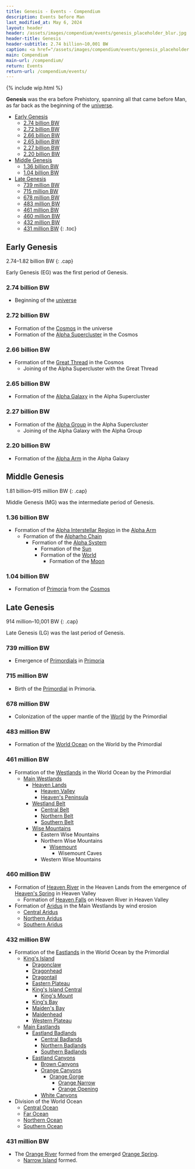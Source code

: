 ```yaml
---
title: Genesis - Events - Compendium
description: Events before Man
last_modified_at: May 6, 2024
layout: header
header: /assets/images/compendium/events/genesis_placeholder_blur.jpg
header-title: Genesis
header-subtitle: 2.74 billion–10,001 BW
caption: <a href="/assets/images/compendium/events/genesis_placeholder.jpg" target="_blank">AI placeholder artwork</a> generated above using <a href="https://creator.nightcafe.studio/creation/p8Ur1u71VRDNyCDxJslE" target="_blank">Juggernaut XL 8.0</a> — <a href="https://creativecommons.org/publicdomain/zero/1.0/" target="_blank">CC0 1.0</a>
main: Compendium
main-url: /compendium/
return: Events
return-url: /compendium/events/
---
```


{% include wip.html %}

**Genesis** was the era before Prehistory, spanning all that came before Man, as far back as the beginning of the [universe](/compendium/locations/universe/).

- [Early Genesis](#early-genesis)
  - [2.74 billion BW](#274-billion-bw)
  - [2.72 billion BW](#272-billion-bw)
  - [2.66 billion BW](#266-billion-bw)
  - [2.65 billion BW](#265-billion-bw)
  - [2.27 billion BW](#227-billion-bw)
  - [2.20 billion BW](#220-billion-bw)
- [Middle Genesis](#middle-genesis)
  - [1.36 billion BW](#136-billion-bw)
  - [1.04 billion BW](#104-billion-bw)
- [Late Genesis](#late-genesis)
  - [739 million BW](#739-million-bw)
  - [715 million BW](#715-million-bw)
  - [678 million BW](#678-million-bw)
  - [483 million BW](#483-million-bw)
  - [461 million BW](#461-million-bw)
  - [460 million BW](#460-million-bw)
  - [432 million BW](#432-million-bw)
  - [431 million BW](#431-million-bw)
{: .toc}

## Early Genesis
2.74–1.82 billion BW
{: .cap}

Early Genesis (EG) was the first period of Genesis.

### 2.74 billion BW

- Beginning of the [universe](/compendium/locations/universe/)

### 2.72 billion BW

- Formation of the [Cosmos](/compendium/locations/cosmos/) in the universe
- Formation of the [Alpha Supercluster](/compendium/locations/alpha-supercluster/) in the Cosmos

### 2.66 billion BW

- Formation of the [Great Thread](/compendium/locations/great-thread/) in the Cosmos
  - Joining of the Alpha Supercluster with the Great Thread

### 2.65 billion BW

- Formation of the [Alpha Galaxy](/compendium/locations/alpha-galaxy/) in the Alpha Supercluster

### 2.27 billion BW

- Formation of the [Alpha Group](/compendium/locations/alpha-group/) in the Alpha Supercluster
  - Joining of the Alpha Galaxy with the Alpha Group

### 2.20 billion BW

- Formation of the [Alpha Arm](/compendium/locations/alpha-arm/) in the Alpha Galaxy

## Middle Genesis
1.81 billion–915 million BW
{: .cap}

Middle Genesis (MG) was the intermediate period of Genesis.

### 1.36 billion BW

- Formation of the [Alpha Interstellar Region](/compendium/locations/alpha-interstellar-region/) in the [Alpha Arm](/compendium/locations/alpha-arm/)
  - Formation of the [Alpharho Chain](/compendium/locations/alpharho-chain/)
    - Formation of the [Alpha System](/compendium/locations/alpha-system/)
      - Formation of the [Sun](/compendium/locations/sun/)
      - Formation of the [World](/compendium/locations/world/)
        - Formation of the [Moon](/compendium/locations/moon/)

### 1.04 billion BW

- Formation of [Primoria](/compendium/locations/primoria/) from the [Cosmos](/compendium/locations/cosmos/)

## Late Genesis
914 million–10,001 BW
{: .cap}

Late Genesis (LG) was the last period of Genesis.

### 739 million BW

- Emergence of [Primordials](/compendium/life/primordials/) in [Primoria](/compendium/locations/primoria/)

### 715 million BW

- Birth of the [Primordial](/compendium/creatures/primordial/) in Primoria.

### 678 million BW

- Colonization of the upper mantle of the [World](/compendium/locations/world/) by the Primordial

### 483 million BW

- Formation of the [World Ocean](/compendium/locations/world-ocean/) on the World by the Primordial

### 461 million BW

- Formation of the [Westlands](/compendium/locations/westlands/) in the World Ocean by the Primordial
  - [Main Westlands](/compendium/locations/main-westlands/)
    - [Heaven Lands](/compendium/locations/heaven-lands/)
      - [Heaven Valley](/compendium/locations/heaven-valley/)
      - [Heaven's Peninsula](/compendium/locations/heavens-peninsula/)
    - [Westland Belt](/compendium/locations/westland-belt/)
      - [Central Belt](/compendium/locations/central-belt/)
      - [Northern Belt](/compendium/locations/northern-belt/)
      - [Southern Belt](/compendium/locations/southern-belt/)
    - [Wise Mountains](/compendium/locations/wise-mountains/)
      - Eastern Wise Mountains
      - Northern Wise Mountains
        - [Wisemount](/compendium/locations/wisemount/)
          - Wisemount Caves
      - Western Wise Mountains

### 460 million BW

- Formation of [Heaven River](/compendium/locations/heaven-river/) in the Heaven Lands from the emergence of [Heaven's Spring](/compendium/locations/heavens-spring/) in Heaven Valley
  - Formation of [Heaven Falls](/compendium/locations/heaven-falls/) on Heaven River in Heaven Valley
- Formation of [Aridus](/compendium/locations/aridus/) in the Main Westlands by wind erosion
  - [Central Aridus](/compendium/locations/central-aridus/)
  - [Northern Aridus](/compendium/locations/northern-aridus/)
  - [Southern Aridus](/compendium/locations/southern-aridus/)

### 432 million BW

- Formation of the [Eastlands](/compendium/locations/eastlands/) in the World Ocean by the Primordial
  - [King's Island](/compendium/locations/kings-island/)
    - [Dragonclaw](/compendium/locations/dragonclaw/)
    - [Dragonhead](/compendium/locations/dragonhead/)
    - [Dragontail](/compendium/locations/dragontail/)
    - [Eastern Plateau](/compendium/locations/eastern-plateau/)
    - [King's Island Central](/compendium/locations/kings-island-central/)
      - [King's Mount](/compendium/locations/kings-mount/)
    - [King's Bay](/compendium/locations/kings-bay/)
    - [Maiden's Bay](/compendium/locations/maidens-bay/)
    - [Maidenhead](/compendium/locations/maidenhead/)
    - [Western Plateau](/compendium/locations/western-plateau/)
  - [Main Eastlands](/compendium/locations/main-eastlands/)
    - [Eastland Badlands](/compendium/locations/eastland-badlands/)
      - [Central Badlands](/compendium/locations/central-badlands/)
      - [Northern Badlands](/compendium/locations/northern-badlands/)
      - [Southern Badlands](/compendium/locations/Southern-Badlands/)
    - [Eastland Canyons](/compendium/locations/eastland-canyons/)
      - [Brown Canyons](/compendium/locations/brown-canyons/)
      - [Orange Canyons](/compendium/locations/orange-canyons/)
        - [Orange Gorge](/compendium/locations/orange-gorge/)
          - [Orange Narrow](/compendium/locations/orange-narrow/)
          - [Orange Opening](/compendium/locations/orange-opening/)
      - [White Canyons](/compendium/locations/white-canyons/)
- Division of the World Ocean
  - [Central Ocean](/compendium/locations/central-ocean/)
  - [Far Ocean](/compendium/locations/far-ocean/)
  - [Northern Ocean](/compendium/locations/northern-ocean/)
  - [Southern Ocean](/compendium/locations/southern-ocean/)

### 431 million BW

- The [Orange River](/compendium/locations/orange-river/) formed from the emerged [Orange Spring](/compendium/locations/orange-spring/).
  - [Narrow Island](/compendium/locations/narrow-island/) formed.